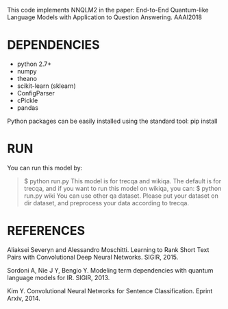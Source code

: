 
This code implements NNQLM2 in the paper:
End-to-End Quantum-like Language Models with Application to Question Answering. AAAI2018

# DEPENDENCIES

- python 2.7+
- numpy
- theano
- scikit-learn (sklearn)
- ConfigParser
- cPickle
- pandas


Python packages can be easily installed using the standard tool: pip install <package>

# RUN

You can run this model by:
>$ python run.py
This model is for trecqa and wikiqa. 
The default is for trecqa, and if you want to run this model on wikiqa, you can:
>$ python run.py wiki
You can use other qa dataset. Please put your dataset on dir dataset, and preprocess your data according to trecqa.



# REFERENCES

Aliaksei Severyn and Alessandro Moschitti. 
Learning to Rank Short Text Pairs with Convolutional Deep Neural Networks. 
SIGIR, 2015.

Sordoni A, Nie J Y, Bengio Y. 
Modeling term dependencies with quantum language models for IR. 
SIGIR, 2013.

Kim Y. 
Convolutional Neural Networks for Sentence Classification. 
Eprint Arxiv, 2014.
